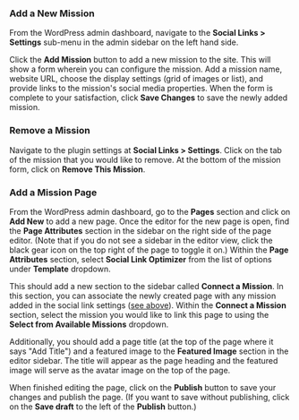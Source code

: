 ### Add a New Mission

From the WordPress admin dashboard, navigate to the **Social Links > Settings** sub-menu in the admin sidebar on the left hand side.

Click the **Add Mission** button to add a new mission to the site. This will show a form wherein you can configure the mission. Add a mission name, website URL, choose the display settings (grid of images or list), and provide links to the mission's social media properties. When the form is complete to your satisfaction, click **Save Changes** to save the newly added mission.

### Remove a Mission

Navigate to the plugin settings at **Social Links > Settings**. Click on the tab of the mission that you would like to remove. At the bottom of the mission form, click on **Remove This Mission**.

### Add a Mission Page

From the WordPress admin dashboard, go to the **Pages** section and click on **Add New** to add a new page. Once the editor for the new page is open, find the **Page Attributes** section in the sidebar on the right side of the page editor. (Note that if you do not see a sidebar in the editor view, click the black gear icon on the top right of the page to toggle it on.) Within the **Page Attributes** section, select **Social Link Optimizer** from the list of options under **Template** dropdown.

This should add a new section to the sidebar called **Connect a Mission**. In this section, you can associate the newly created page with any mission added in the social link settings ([see above](#add-a-new-mission)). Within the **Connect a Mission** section, select the mission you would like to link this page to using the **Select from Available Missions** dropdown.

Additionally, you should add a page title (at the top of the page where it says "Add Title") and a featured image to the **Featured Image** section in the editor sidebar. The title will appear as the page heading and the featured image will serve as the avatar image on the top of the page.

When finished editing the page, click on the **Publish** button to save your changes and publish the page. (If you want to save without publishing, click on the **Save draft** to the left of the **Publish** button.)
